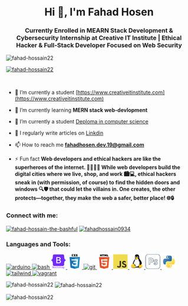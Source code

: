 <h1 align="center">Hi 👋, I'm Fahad Hosen</h1>
<h3 align="center">Currently Enrolled in MEARN Stack Development & Cybersecurity Internship at Creative IT Institute | Ethical Hacker & Full-Stack Developer Focused on Web Security</h3>

<p align="left"> <img src="https://komarev.com/ghpvc/?username=fahad-hossain22&label=Profile%20views&color=0e75b6&style=flat" alt="fahad-hossain22" /> </p>

<p align="left"> <a href="https://github.com/ryo-ma/github-profile-trophy"><img src="https://github-profile-trophy.vercel.app/?username=fahad-hossain22" alt="fahad-hossain22" /></a> </p>

<p align="left"> <a href="https://twitter.com/" target="blank"><img src="https://img.shields.io/twitter/follow/?logo=twitter&style=for-the-badge" alt="" /></a> </p>

- 🔭 I’m currently a student [https://www.creativeitinstitute.com](https://www.creativeitinstitute.com)

- 🌱 I’m currently learning **MERN stack web-devlopment**

- 🔭 I’m currently a student [Deploma in computer science](https://dpi.ac/)

- 📝 I regularly write articles on [Linkdin](https://www.linkedin.com/in/md-fahad-hosen-bb3637278/)

- 📫 How to reach me **fahadhosen.dev.19@gmail.com**

- ⚡ Fun fact **Web developers and ethical hackers are like the superheroes of the internet. 🦸‍♂️🦸‍♀️ While web developers build the digital cities where we live, shop, and work 🏙️💻, ethical hackers sneak in (with permission, of course) to find the hidden doors and windows 🔍🛡️ that could let the villains in. One creates, the other protects—together, they make the web a safer, better place! 🌐🔒**

<h3 align="left">Connect with me:</h3>
<p align="left">
<a href="https://codepen.io/fahad-hossain-the-bashful" target="blank"><img align="center" src="https://raw.githubusercontent.com/rahuldkjain/github-profile-readme-generator/master/src/images/icons/Social/codepen.svg" alt="fahad-hossain-the-bashful" height="30" width="40" /></a>
<a href="https://discord.gg/fahadhossain0934" target="blank"><img align="center" src="https://raw.githubusercontent.com/rahuldkjain/github-profile-readme-generator/master/src/images/icons/Social/discord.svg" alt="fahadhossain0934" height="30" width="40" /></a>
</p>

<h3 align="left">Languages and Tools:</h3>
<p align="left"> <a href="https://www.arduino.cc/" target="_blank" rel="noreferrer"> <img src="https://cdn.worldvectorlogo.com/logos/arduino-1.svg" alt="arduino" width="40" height="40"/> </a> <a href="https://www.gnu.org/software/bash/" target="_blank" rel="noreferrer"> <img src="https://www.vectorlogo.zone/logos/gnu_bash/gnu_bash-icon.svg" alt="bash" width="40" height="40"/> </a> <a href="https://getbootstrap.com" target="_blank" rel="noreferrer"> <img src="https://raw.githubusercontent.com/devicons/devicon/master/icons/bootstrap/bootstrap-plain-wordmark.svg" alt="bootstrap" width="40" height="40"/> </a> <a href="https://www.w3schools.com/css/" target="_blank" rel="noreferrer"> <img src="https://raw.githubusercontent.com/devicons/devicon/master/icons/css3/css3-original-wordmark.svg" alt="css3" width="40" height="40"/> </a> <a href="https://git-scm.com/" target="_blank" rel="noreferrer"> <img src="https://www.vectorlogo.zone/logos/git-scm/git-scm-icon.svg" alt="git" width="40" height="40"/> </a> <a href="https://www.w3.org/html/" target="_blank" rel="noreferrer"> <img src="https://raw.githubusercontent.com/devicons/devicon/master/icons/html5/html5-original-wordmark.svg" alt="html5" width="40" height="40"/> </a> <a href="https://developer.mozilla.org/en-US/docs/Web/JavaScript" target="_blank" rel="noreferrer"> <img src="https://raw.githubusercontent.com/devicons/devicon/master/icons/javascript/javascript-original.svg" alt="javascript" width="40" height="40"/> </a> <a href="https://www.linux.org/" target="_blank" rel="noreferrer"> <img src="https://raw.githubusercontent.com/devicons/devicon/master/icons/linux/linux-original.svg" alt="linux" width="40" height="40"/> </a> <a href="https://www.photoshop.com/en" target="_blank" rel="noreferrer"> <img src="https://raw.githubusercontent.com/devicons/devicon/master/icons/photoshop/photoshop-line.svg" alt="photoshop" width="40" height="40"/> </a> <a href="https://www.python.org" target="_blank" rel="noreferrer"> <img src="https://raw.githubusercontent.com/devicons/devicon/master/icons/python/python-original.svg" alt="python" width="40" height="40"/> </a> <a href="https://tailwindcss.com/" target="_blank" rel="noreferrer"> <img src="https://www.vectorlogo.zone/logos/tailwindcss/tailwindcss-icon.svg" alt="tailwind" width="40" height="40"/> </a> <a href="https://www.vagrantup.com/" target="_blank" rel="noreferrer"> <img src="https://www.vectorlogo.zone/logos/vagrantup/vagrantup-icon.svg" alt="vagrant" width="40" height="40"/> </a> </p>

<p><img align="left" src="https://github-readme-stats.vercel.app/api/top-langs?username=fahad-hossain22&show_icons=true&locale=en&layout=compact" alt="fahad-hossain22" /></p>

<p>&nbsp;<img align="center" src="https://github-readme-stats.vercel.app/api?username=fahad-hossain22&show_icons=true&locale=en" alt="fahad-hossain22" /></p>

<p><img align="center" src="https://github-readme-streak-stats.herokuapp.com/?user=fahad-hossain22&" alt="fahad-hossain22" /></p>
